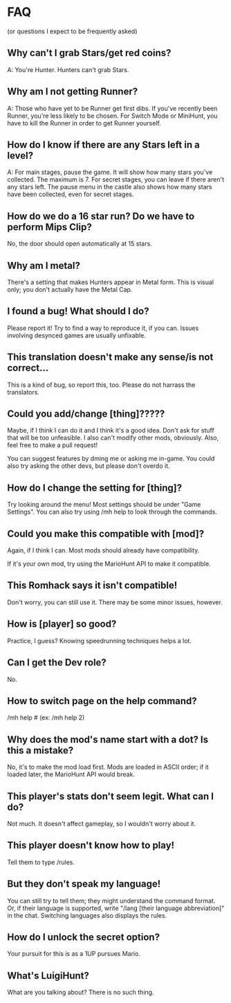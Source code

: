 # FAQ
(or questions I expect to be frequently asked)

## Why can't I grab Stars/get red coins?
A: You're Hunter. Hunters can't grab Stars.

## Why am I not getting Runner?
A: Those who have yet to be Runner get first dibs.
If you've recently been Runner, you're less likely to be chosen.
For Switch Mode or MiniHunt, you have to kill the Runner in order to get Runner yourself.

## How do I know if there are any Stars left in a level?
A: For main stages, pause the game. It will show how many stars you've collected. The maximum is 7.
For secret stages, you can leave if there aren't any stars left.
The pause menu in the castle also shows how many stars have been collected, even for secret stages.

## How do we do a 16 star run? Do we have to perform Mips Clip?
No, the door should open automatically at 15 stars.

## Why am I metal?
There's a setting that makes Hunters appear in Metal form. This is visual only; you don't actually have the Metal Cap.

## I found a bug! What should I do?
Please report it! Try to find a way to reproduce it, if you can. Issues involving desynced games are usually unfixable.

## This translation doesn't make any sense/is not correct...
This is a kind of bug, so report this, too. Please do not harrass the translators.

## Could you add/change [thing]?????
Maybe, if I think I can do it and I think it's a good idea. Don't ask for stuff that will be too unfeasible. I also can't modify other mods, obviously.
Also, feel free to make a pull request!

You can suggest features by dming me or asking me in-game. You could also try asking the other devs, but please don't overdo it.

## How do I change the setting for [thing]?
Try looking around the menu! Most settings should be under "Game Settings". You can also try using /mh help to look through the commands.

## Could you make this compatible with [mod]?
Again, if I think I can. Most mods should already have compatibility.

If it's your own mod, try using the MarioHunt API to make it compatible.

## This Romhack says it isn't compatible!
Don't worry, you can still use it. There may be some minor issues, however.

## How is [player] so good?
Practice, I guess? Knowing speedrunning techniques helps a lot.

## Can I get the Dev role?
No.

## How to switch page on the help command?
/mh help # (ex: /mh help 2)

## Why does the mod's name start with a dot? Is this a mistake?
No, it's to make the mod load first. Mods are loaded in ASCII order; if it loaded later, the MarioHunt API would break.

## This player's stats don't seem legit. What can I do?
Not much. It doesn't affect gameplay, so I wouldn't worry about it.

## This player doesn't know how to play!
Tell them to type /rules.

## But they don't speak my language!
You can still try to tell them; they might understand the command format.
Or, if their language is supported, write "/lang [their language abbreviation]" in the chat.
Switching languages also displays the rules.

## How do I unlock the secret option?
Your pursuit for this is as a 1UP pursues Mario.

## What's LuigiHunt?
What are you talking about? There is no such thing.
